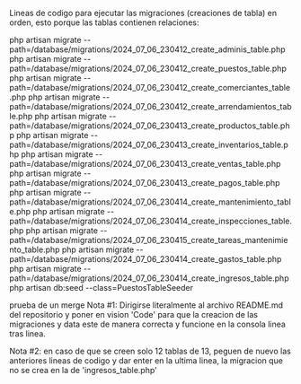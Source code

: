 Lineas de codigo para ejecutar las migraciones (creaciones de tabla) en orden, esto porque las tablas contienen relaciones:

php artisan migrate --path=/database/migrations/2024_07_06_230412_create_adminis_table.php
php artisan migrate --path=/database/migrations/2024_07_06_230412_create_puestos_table.php
php artisan migrate --path=/database/migrations/2024_07_06_230412_create_comerciantes_table.php
php artisan migrate --path=/database/migrations/2024_07_06_230412_create_arrendamientos_table.php
php artisan migrate --path=/database/migrations/2024_07_06_230413_create_productos_table.php
php artisan migrate --path=/database/migrations/2024_07_06_230413_create_inventarios_table.php
php artisan migrate --path=/database/migrations/2024_07_06_230413_create_ventas_table.php
php artisan migrate --path=/database/migrations/2024_07_06_230413_create_pagos_table.php
php artisan migrate --path=/database/migrations/2024_07_06_230414_create_mantenimiento_table.php
php artisan migrate --path=/database/migrations/2024_07_06_230414_create_inspecciones_table.php
php artisan migrate --path=/database/migrations/2024_07_06_230415_create_tareas_mantenimiento_table.php
php artisan migrate --path=/database/migrations/2024_07_06_230414_create_gastos_table.php
php artisan migrate --path=/database/migrations/2024_07_06_230414_create_ingresos_table.php
php artisan db:seed --class=PuestosTableSeeder

prueba de un merge
Nota #1: Dirigirse literalmente al archivo README.md del repositorio y poner en vision 'Code' para que la creacion de las migraciones y data este de manera correcta y funcione en la consola linea tras linea.

Nota #2: en caso de que se creen solo 12 tablas de 13, peguen de nuevo las anteriores lineas de codigo y dar enter en la ultima linea, la migracion que no se crea en la de 'ingresos_table.php'